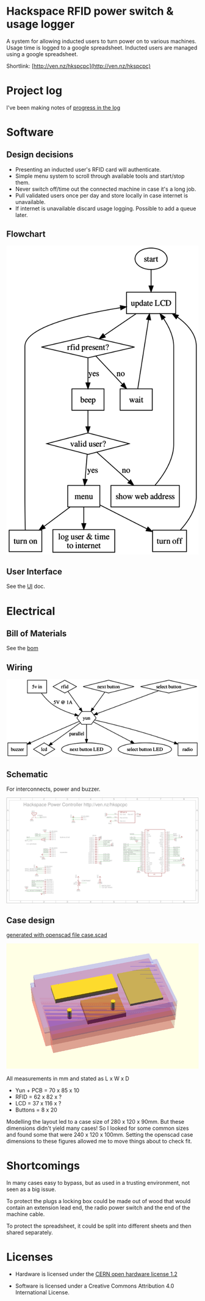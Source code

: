 # Hackspace RFID power switch & usage logger

A system for allowing inducted users to turn power on to various machines. Usage
time is logged to a google spreadsheet. Inducted users are managed using a
google spreadsheet.

Shortlink: [http://ven.nz/hkspcpc](http://ven.nz/hkspcpc)

# Project log

I've been making notes of [progress in the log](project_log.md)

# Software

## Design decisions

* Presenting an inducted user's RFID card will authenticate.
* Simple menu system to scroll through available tools and start/stop them.
* Never switch off/time out the connected machine in case it's a long job.
* Pull validated users once per day and store locally in case internet is unavailable.
* If internet is unavailable discard usage logging. Possible to add a queue later.

## Flowchart

![software](software/software.png)

## User Interface

See the [UI](ui.md) doc.

# Electrical

## Bill of Materials

See the [bom](bom.md)

## Wiring

![electrical components and wiring](electronics/electrical.png)

## Schematic

For interconnects, power and buzzer.

![schematic](electronics/schematic.png)

## Case design

[generated with openscad file case.scad](case/case.scad)

![case](case/case.png)

All measurements in mm and stated as L x W x D

* Yun + PCB = 70 x 85 x 10
* RFID = 62 x 82 x ?
* LCD = 37 x 116 x ?
* Buttons = 8 x 20

Modelling the layout led to a case size of 280 x 120 x 90mm.
But these dimensions didn't yield many cases! So I looked for some common sizes
and found some that were 240 x 120 x 100mm. Setting the openscad case dimensions
to these figures allowed me to move things about to check fit.

# Shortcomings

In many cases easy to bypass, but as used in a trusting environment, not seen as a big issue. 

To protect the plugs a locking box could be made out of wood that would contain an extension lead end, the radio power switch and the end of the machine cable.

To protect the spreadsheet, it could be split into different sheets and then
shared separately.

# Licenses

* Hardware is licensed under the [CERN open hardware license 1.2](http://www.ohwr.org/attachments/2388/cern_ohl_v_1_2.txt)

* Software is licensed under a Creative Commons Attribution 4.0 International License.

